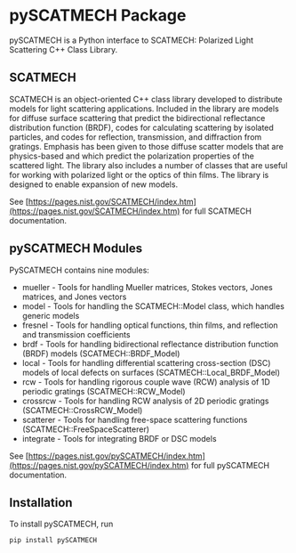 # pySCATMECH Package

pySCATMECH is a Python interface to SCATMECH: Polarized Light Scattering C++
Class Library.

## SCATMECH

SCATMECH is an object-oriented C++ class library developed to
distribute models for light scattering applications. Included in the
library are models for diffuse surface scattering that predict the
bidirectional reflectance distribution function (BRDF), codes for
calculating scattering by isolated particles, and codes for
reflection, transmission, and diffraction from gratings. Emphasis has
been given to those diffuse scatter models that are physics-based and
which predict the polarization properties of the scattered light. The
library also includes a number of classes that are useful for working
with polarized light or the optics of thin films. The library is
designed to enable expansion of new models.

See [https://pages.nist.gov/SCATMECH/index.htm](https://pages.nist.gov/SCATMECH/index.htm) for full SCATMECH documentation.

## pySCATMECH Modules

PySCATMECH contains nine modules:

* mueller - Tools for handling Mueller matrices, Stokes vectors, Jones matrices, and Jones vectors
* model - Tools for handling the SCATMECH::Model class, which handles generic models
* fresnel - Tools for handling optical functions, thin films, and reflection and transmission coefficients
* brdf - Tools for handling bidirectional reflectance distribution function (BRDF) models (SCATMECH::BRDF_Model)
* local - Tools for handling differential scattering cross-section (DSC) models of local defects on surfaces (SCATMECH::Local_BRDF_Model)
* rcw - Tools for handling rigorous couple wave (RCW) analysis of 1D periodic gratings (SCATMECH::RCW_Model)
* crossrcw - Tools for handling RCW analysis of 2D periodic gratings (SCATMECH::CrossRCW_Model)
* scatterer - Tools for handling free-space scattering functions (SCATMECH::FreeSpaceScatterer)
* integrate - Tools for integrating BRDF or DSC models

See [https://pages.nist.gov/pySCATMECH/index.htm](https://pages.nist.gov/pySCATMECH/index.htm) for full pySCATMECH documentation.

## Installation

To install pySCATMECH, run

```pip install pySCATMECH```
